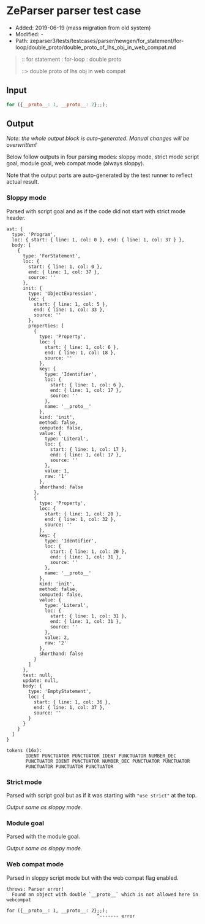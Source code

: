 # ZeParser parser test case

- Added: 2019-06-19 (mass migration from old system)
- Modified: -
- Path: zeparser3/tests/testcases/parser/newgen/for_statement/for-loop/double_proto/double_proto_of_lhs_obj_in_web_compat.md

> :: for statement : for-loop : double proto
>
> ::> double proto of lhs obj in web compat

## Input

`````js
for ({__proto__: 1, __proto__: 2};;);
`````

## Output

_Note: the whole output block is auto-generated. Manual changes will be overwritten!_

Below follow outputs in four parsing modes: sloppy mode, strict mode script goal, module goal, web compat mode (always sloppy).

Note that the output parts are auto-generated by the test runner to reflect actual result.

### Sloppy mode

Parsed with script goal and as if the code did not start with strict mode header.

`````
ast: {
  type: 'Program',
  loc: { start: { line: 1, col: 0 }, end: { line: 1, col: 37 } },
  body: [
    {
      type: 'ForStatement',
      loc: {
        start: { line: 1, col: 0 },
        end: { line: 1, col: 37 },
        source: ''
      },
      init: {
        type: 'ObjectExpression',
        loc: {
          start: { line: 1, col: 5 },
          end: { line: 1, col: 33 },
          source: ''
        },
        properties: [
          {
            type: 'Property',
            loc: {
              start: { line: 1, col: 6 },
              end: { line: 1, col: 18 },
              source: ''
            },
            key: {
              type: 'Identifier',
              loc: {
                start: { line: 1, col: 6 },
                end: { line: 1, col: 17 },
                source: ''
              },
              name: '__proto__'
            },
            kind: 'init',
            method: false,
            computed: false,
            value: {
              type: 'Literal',
              loc: {
                start: { line: 1, col: 17 },
                end: { line: 1, col: 17 },
                source: ''
              },
              value: 1,
              raw: '1'
            },
            shorthand: false
          },
          {
            type: 'Property',
            loc: {
              start: { line: 1, col: 20 },
              end: { line: 1, col: 32 },
              source: ''
            },
            key: {
              type: 'Identifier',
              loc: {
                start: { line: 1, col: 20 },
                end: { line: 1, col: 31 },
                source: ''
              },
              name: '__proto__'
            },
            kind: 'init',
            method: false,
            computed: false,
            value: {
              type: 'Literal',
              loc: {
                start: { line: 1, col: 31 },
                end: { line: 1, col: 31 },
                source: ''
              },
              value: 2,
              raw: '2'
            },
            shorthand: false
          }
        ]
      },
      test: null,
      update: null,
      body: {
        type: 'EmptyStatement',
        loc: {
          start: { line: 1, col: 36 },
          end: { line: 1, col: 37 },
          source: ''
        }
      }
    }
  ]
}

tokens (16x):
       IDENT PUNCTUATOR PUNCTUATOR IDENT PUNCTUATOR NUMBER_DEC
       PUNCTUATOR IDENT PUNCTUATOR NUMBER_DEC PUNCTUATOR PUNCTUATOR
       PUNCTUATOR PUNCTUATOR PUNCTUATOR
`````

### Strict mode

Parsed with script goal but as if it was starting with `"use strict"` at the top.

_Output same as sloppy mode._

### Module goal

Parsed with the module goal.

_Output same as sloppy mode._

### Web compat mode

Parsed in sloppy script mode but with the web compat flag enabled.

`````
throws: Parser error!
  Found an object with double `__proto__` which is not allowed here in webcompat

for ({__proto__: 1, __proto__: 2};;);
                                 ^------- error
`````

